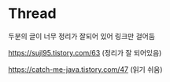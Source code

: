 # Thread

두분의 글이 너무 정리가 잘되어 있어 링크만 걸어둠

https://sujl95.tistory.com/63 (정리가 잘 되어있음)

https://catch-me-java.tistory.com/47 (읽기 쉬움)
